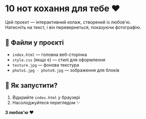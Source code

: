 # 10 нот кохання для тебе ❤️

Цей проєкт — інтерактивний колаж, створений із любов'ю.  
Натисніть на текст, і він перевернеться, показуючи фотографію.  

## 📂 Файли у проєкті
- `index.html` — головна веб-сторінка  
- `style.css` (якщо є) — стилі для оформлення  
- `texture.jpg` — фонова текстура  
- `photo1.jpg - photo9.jpg` — зображення для блоків  

## 📌 Як запустити?
1. Відкрийте `index.html` у браузері  
2. Насолоджуйтеся переглядом ✨  

**З любов'ю ❤️**
